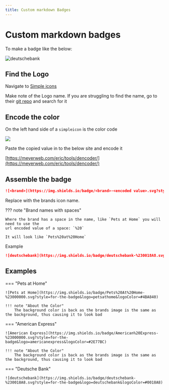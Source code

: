 ```yaml
---
title: Custom markdown Badges
---
```

# Custom markdown badges

To make a badge like the below:

![deutschebank](https://img.shields.io/badge/deutschebank-%230018A8.svg?style=for-the-badge&logo=deutschebank&logoColor=#0018A8)

## Find the Logo

Navigate to [Simple icons](https://simpleicons.org)

Make note of the Logo name. If you are struggling to find the name, go to their [git repo](https://github.com/simple-icons/simple-icons) and search for it

## Encode the color

On the left hand side of a `simpleicon` is the color code

![](/assets/amex-simpleicons.png)

Paste the copied value in to the below site and encode it

[https://meyerweb.com/eric/tools/dencoder/](https://meyerweb.com/eric/tools/dencoder/)

## Assemble the badge

```markdown
![<brand>](https://img.shields.io/badge/<brand>-<encoded value>.svg?style=for-the-badge&logo=<brand>&logoColor=<hex>)
```

Replace <brand> with the brands icon name.

??? note "Brand names with spaces"

    Where the brand has a space in the name, like `Pets at Home` you will need to use the 
    url encoded value of a space: `%20`
    
    It will look like `Pets%20at%20Home`

Example

```markdown
![deutschebank](https://img.shields.io/badge/deutschebank-%230018A8.svg?style=for-the-badge&logo=deutschebank&logoColor=#0018A8)
```


## Examples 

=== "Pets at Home"

    ![Pets at Home](https://img.shields.io/badge/Pets%20At%20Home-%23000000.svg?style=for-the-badge&logo=petsathome&logoColor=#4BA840)

    !!! note "About the Color"
        The background color is back as the brands image is the same as the background, thus causing it to look bad

=== "American Express"

    ![American Express](https://img.shields.io/badge/American%20Express-%23000000.svg?style=for-the-badge&logo=americanexpress&logoColor=#2E77BC)

    !!! note "About the Color"
        The background color is back as the brands image is the same as the background, thus causing it to look bad

=== "Deutsche Bank"
    
    ![deutschebank](https://img.shields.io/badge/deutschebank-%230018A8.svg?style=for-the-badge&logo=deutschebank&logoColor=#0018A8)